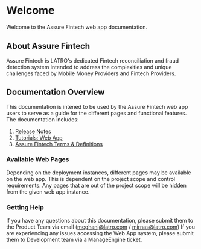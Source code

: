 # Welcome
Welcome to the Assure Fintech web app documentation. 

## About Assure Fintech
Assure Fintech is LATRO's dedicated Fintech reconciliation and fraud detection system intended to address the complexities and unique challenges faced by Mobile Money Providers and Fintech Providers. 

## Documentation Overview
This documentation is intened to be used by the Assure Fintech web app users to serve as a guide for the different pages and functional features. The documentation includes:
1. [Release Notes](./releases/README.md)
2. [Tutorials: Web App](./tutorials/README.md)
3. [Assure Fintech Terms & Definitions](./terminology/README.md)

### Available Web Pages
Depending on the deployment instances, different pages may be available on the web app. This is dependent on the project scope and control requirements. Any pages that are out of the project scope will be hidden from the given web app instance.  

### Getting Help
If you have any questions about this documentation, please submit them to the Product Team via email (meghanj@latro.com / mirnas@latro.com)
If you are experiencing any issues accessing the Web App system, please submit them to Development team via a ManageEngine ticket. 
